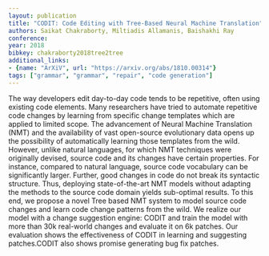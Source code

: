 ```yaml
---
layout: publication
title: "CODIT: Code Editing with Tree-Based Neural Machine Translation"
authors: Saikat Chakraborty, Miltiadis Allamanis, Baishakhi Ray
conference: 
year: 2018
bibkey: chakraborty2018tree2tree
additional_links:
- {name: "ArXiV", url: "https://arxiv.org/abs/1810.00314"}
tags: ["grammar", "grammar", "repair", "code generation"]
---
```

The way developers edit day-to-day code tends to be repetitive, often using existing code elements. Many researchers have tried to automate repetitive code changes by learning from specific change templates which are applied to limited scope. The advancement of Neural Machine Translation (NMT) and the availability of vast open-source evolutionary data opens up the possibility of automatically learning those templates from the wild. However, unlike natural languages, for which NMT techniques were originally devised, source code and its changes have certain properties. For instance, compared to natural language, source code vocabulary can be significantly larger. Further, good changes in code do not break its syntactic structure. Thus, deploying state-of-the-art NMT models without adapting the methods to the source code domain yields sub-optimal results. To this end, we propose a novel Tree based NMT system to model source code changes and learn code change patterns from the wild. We realize our model with a change suggestion engine: CODIT and train the model with more than 30k real-world changes and evaluate it on 6k patches. Our evaluation shows the effectiveness of CODIT in learning and suggesting patches.CODIT also shows promise generating bug fix patches. 
